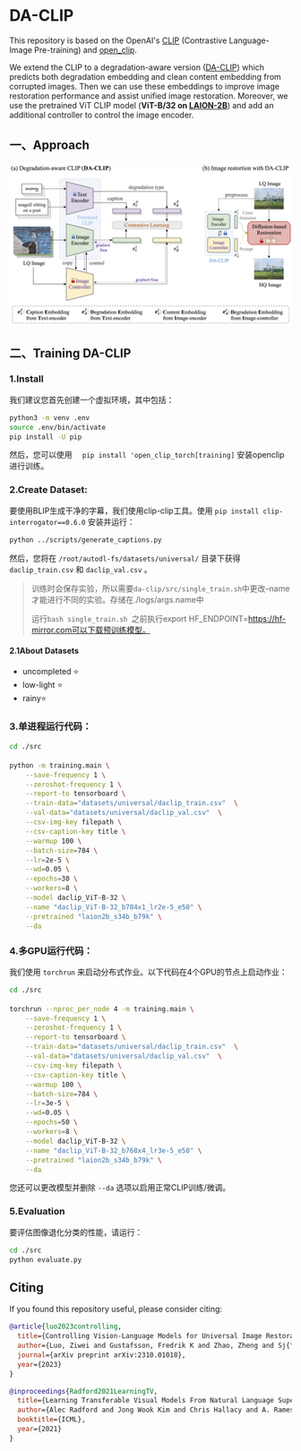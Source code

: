# DA-CLIP

This repository is based on the OpenAI's [CLIP](https://arxiv.org/abs/2212.07143) (Contrastive Language-Image Pre-training) and [open_clip](https://github.com/mlfoundations/open_clip). 

We extend the CLIP to a degradation-aware version ([DA-CLIP](https://arxiv.org/abs/2310.01018)) which predicts both degradation embedding and clean content embedding from corrupted images. Then we can use these embeddings to improve image restoration performance and assist unified image restoration. Moreover, we use the pretrained ViT CLIP model (**ViT-B/32 on [LAION-2B](https://laion.ai/blog/laion-5b/)**) and add an additional controller to control the image encoder.


## 一、Approach

![CLIP](../figs/overview.jpg)


## 二、Training DA-CLIP

### 1.Install

我们建议您首先创建一个虚拟环境，其中包括：

```bash
python3 -m venv .env
source .env/bin/activate
pip install -U pip
```

然后，您可以使用 `	pip install 'open_clip_torch[training]` 安装openclip进行训练。


### 2.Create Dataset:
要使用BLIP生成干净的字幕，我们使用clip-clip工具。使用 `pip install clip-interrogator==0.6.0` 安装并运行：

```bash
python ../scripts/generate_captions.py
```
然后，您将在 `/root/autodl-fs/datasets/universal/` 目录下获得 `daclip_train.csv` 和 `daclip_val.csv` 。

>训练时会保存实验，所以需要`da-clip/src/single_train.sh`中更改–name才能进行不同的实验。存储在./logs/args.name中
>
>运行`bash single_train.sh `之前执行export HF_ENDPOINT=https://hf-mirror.com可以下载预训练模型。

#### 2.1About Datasets

+ uncompleted :star:
+ low-light :star: 
+ rainy:star:

### 3.单进程运行代码：


```bash
cd ./src

python -m training.main \
    --save-frequency 1 \
    --zeroshot-frequency 1 \
    --report-to tensorboard \
    --train-data="datasets/universal/daclip_train.csv"  \
    --val-data="datasets/universal/daclip_val.csv"  \
    --csv-img-key filepath \
    --csv-caption-key title \
    --warmup 100 \
    --batch-size=784 \
    --lr=2e-5 \
    --wd=0.05 \
    --epochs=30 \
    --workers=8 \
    --model daclip_ViT-B-32 \
    --name "daclip_ViT-B-32_b784x1_lr2e-5_e50" \
    --pretrained "laion2b_s34b_b79k" \
    --da
```

### 4.多GPU运行代码：

我们使用 `torchrun` 来启动分布式作业。以下代码在4个GPU的节点上启动作业：

```bash
cd ./src

torchrun --nproc_per_node 4 -m training.main \
    --save-frequency 1 \
    --zeroshot-frequency 1 \
    --report-to tensorboard \
    --train-data="datasets/universal/daclip_train.csv"  \
    --val-data="datasets/universal/daclip_val.csv"  \
    --csv-img-key filepath \
    --csv-caption-key title \
    --warmup 100 \
    --batch-size=784 \
    --lr=3e-5 \
    --wd=0.05 \
    --epochs=50 \
    --workers=8 \
    --model daclip_ViT-B-32 \
    --name "daclip_ViT-B-32_b768x4_lr3e-5_e50" \
    --pretrained "laion2b_s34b_b79k" \
    --da
```
您还可以更改模型并删除 `--da` 选项以启用正常CLIP训练/微调。

### 5.Evaluation

要评估图像退化分类的性能，请运行：

```bash
cd ./src
python evaluate.py
```

## Citing

If you found this repository useful, please consider citing:

```bibtex
@article{luo2023controlling,
  title={Controlling Vision-Language Models for Universal Image Restoration},
  author={Luo, Ziwei and Gustafsson, Fredrik K and Zhao, Zheng and Sj{\"o}lund, Jens and Sch{\"o}n, Thomas B},
  journal={arXiv preprint arXiv:2310.01018},
  year={2023}
}
```

```bibtex
@inproceedings{Radford2021LearningTV,
  title={Learning Transferable Visual Models From Natural Language Supervision},
  author={Alec Radford and Jong Wook Kim and Chris Hallacy and A. Ramesh and Gabriel Goh and Sandhini Agarwal and Girish Sastry and Amanda Askell and Pamela Mishkin and Jack Clark and Gretchen Krueger and Ilya Sutskever},
  booktitle={ICML},
  year={2021}
}
```